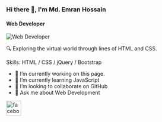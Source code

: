 ### Hi there 👋, I'm Md. Emran Hossain
#### Web Developer
![Web Developer](https://scontent.fdac11-1.fna.fbcdn.net/v/t39.30808-6/391633250_875208854217212_4780425067131952776_n.jpg?_nc_cat=107&ccb=1-7&_nc_sid=5f2048&_nc_ohc=_avNGucYvyEAX-_krBN&_nc_ht=scontent.fdac11-1.fna&oh=00_AfCABexU4WYGst9bc7k_TCzqiBzkoPozf4N8FaaKo2pq4A&oe=656BA6EA)


🔍 Exploring the virtual world through lines of HTML and CSS.

Skills: HTML / CSS / jQuery / Bootstrap

- 🔭 I’m currently working on this page. 
- 🌱 I’m currently learning JavaScript 
- 👯 I’m looking to collaborate on GitHub 
- 💬 Ask me about Web Development 


[<img src='https://cdn.jsdelivr.net/npm/simple-icons@3.0.1/icons/facebook.svg' alt='facebook' height='40'>](https://www.facebook.com/https://www.facebook.com/profile.php?id=100051843157827)  

